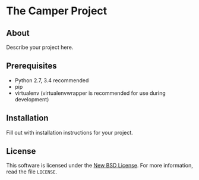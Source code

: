 
# The Camper Project #

## About ##

Describe your project here.

## Prerequisites ##

- Python 2.7, 3.4 recommended
- pip
- virtualenv (virtualenvwrapper is recommended for use during development)

## Installation ##

Fill out with installation instructions for your project.


License
-------
This software is licensed under the [New BSD License][BSD]. For more
information, read the file ``LICENSE``.

[BSD]: http://opensource.org/licenses/BSD-3-Clause
